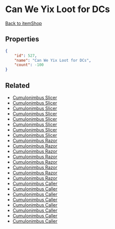 # Can We Yix Loot for DCs

<no description available>

[Back to itemShop](../item-shops.md)

## Properties

```json
{
    "id": 527,
    "name": "Can We Yix Loot for DCs",
    "count": -100
}
```

## Related

- [Cumulonimbus Slicer](../items/16646-cumulonimbus-slicer.md)
- [Cumulonimbus Slicer](../items/16647-cumulonimbus-slicer.md)
- [Cumulonimbus Slicer](../items/16648-cumulonimbus-slicer.md)
- [Cumulonimbus Slicer](../items/16649-cumulonimbus-slicer.md)
- [Cumulonimbus Slicer](../items/16650-cumulonimbus-slicer.md)
- [Cumulonimbus Slicer](../items/16651-cumulonimbus-slicer.md)
- [Cumulonimbus Slicer](../items/16652-cumulonimbus-slicer.md)
- [Cumulonimbus Slicer](../items/16653-cumulonimbus-slicer.md)
- [Cumulonimbus Razor](../items/16654-cumulonimbus-razor.md)
- [Cumulonimbus Razor](../items/16655-cumulonimbus-razor.md)
- [Cumulonimbus Razor](../items/16656-cumulonimbus-razor.md)
- [Cumulonimbus Razor](../items/16657-cumulonimbus-razor.md)
- [Cumulonimbus Razor](../items/16658-cumulonimbus-razor.md)
- [Cumulonimbus Razor](../items/16659-cumulonimbus-razor.md)
- [Cumulonimbus Razor](../items/16660-cumulonimbus-razor.md)
- [Cumulonimbus Razor](../items/16661-cumulonimbus-razor.md)
- [Cumulonimbus Caller](../items/16662-cumulonimbus-caller.md)
- [Cumulonimbus Caller](../items/16663-cumulonimbus-caller.md)
- [Cumulonimbus Caller](../items/16664-cumulonimbus-caller.md)
- [Cumulonimbus Caller](../items/16665-cumulonimbus-caller.md)
- [Cumulonimbus Caller](../items/16666-cumulonimbus-caller.md)
- [Cumulonimbus Caller](../items/16667-cumulonimbus-caller.md)
- [Cumulonimbus Caller](../items/16668-cumulonimbus-caller.md)
- [Cumulonimbus Caller](../items/16669-cumulonimbus-caller.md)

